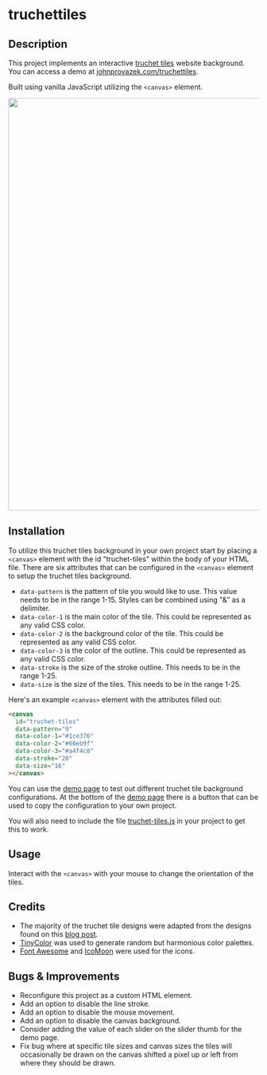# truchettiles

## Description

This project implements an interactive [truchet tiles](https://en.wikipedia.org/wiki/Truchet_tiles) website background.
You can access a demo at [johnprovazek.com/truchettiles](https://www.johnprovazek.com/truchettiles/).

Built using vanilla JavaScript utilizing the `<canvas>` element.

<div align="center">
  <picture>
    <img src="https://repository-images.githubusercontent.com/472082067/562ac442-cf34-4d4e-a625-36ae3f78cc8b" width="830px">
  </picture>
</div>

## Installation

To utilize this truchet tiles background in your own project start by placing a `<canvas>` element with the id "truchet-tiles" within the body of your HTML file.
There are six attributes that can be configured in the `<canvas>` element to setup the truchet tiles background.

- `data-pattern` is the pattern of tile you would like to use. This value needs to be in the range 1-15. Styles can be combined using "&" as a delimiter.
- `data-color-1` is the main color of the tile. This could be represented as any valid CSS color.
- `data-color-2` is the background color of the tile. This could be represented as any valid CSS color.
- `data-color-3` is the color of the outline. This could be represented as any valid CSS color.
- `data-stroke` is the size of the stroke outline. This needs to be in the range 1-25.
- `data-size` is the size of the tiles. This needs to be in the range 1-25.

Here's an example `<canvas>` element with the attributes filled out:

```html
<canvas
  id="truchet-tiles"
  data-pattern="9"
  data-color-1="#1ce376"
  data-color-2="#60eb9f"
  data-color-3="#a4f4c8"
  data-stroke="20"
  data-size="16"
></canvas>
```

You can use the [demo page](https://www.johnprovazek.com/truchettiles/) to test out different truchet tile background configurations.
At the bottom of the [demo page](https://www.johnprovazek.com/truchettiles/) there is a button that can be used to copy the configuration to your own project.

You will also need to include the file [truchet-tiles.js](./js/truchet-tiles.js) in your project to get this to work.

## Usage

Interact with the `<canvas>` with your mouse to change the orientation of the tiles.

## Credits

- The majority of the truchet tile designs were adapted from the designs found on this [blog post](http://arearugscarpet.blogspot.com/2014/04/the-curse-of-truchets-tiles.html).
- [TinyColor](https://github.com/bgrins/TinyColor) was used to generate random but harmonious color palettes.
- [Font Awesome](https://github.com/FortAwesome/Font-Awesome) and [IcoMoon](https://icomoon.io/) were used for the icons.

## Bugs & Improvements

- Reconfigure this project as a custom HTML element.
- Add an option to disable the line stroke.
- Add an option to disable the mouse movement.
- Add an option to disable the canvas background.
- Consider adding the value of each slider on the slider thumb for the demo page.
- Fix bug where at specific tile sizes and canvas sizes the tiles will occasionally be drawn on the canvas shifted a pixel up or left from where they should be drawn.
